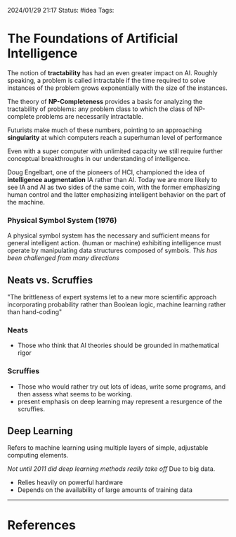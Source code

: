  2024/01/29 21:17
Status: #idea
Tags:

# The Foundations of Artificial Intelligence

The notion of **tractability** has had an even greater impact on AI. Roughly speaking, a problem is called intractable if the time required to solve instances of the problem grows exponentially with the size of the instances.

The theory of **NP-Completeness** provides a basis for analyzing the tractability of problems: any problem class to which the class of NP-complete problems are necessarily intractable.

Futurists make much of these numbers, pointing to an approaching **singularity** at which computers reach a superhuman level of performance

Even with a super computer with unlimited capacity we still require further conceptual breakthroughs in our understanding of intelligence.

Doug Engelbart, one of the pioneers of HCI, championed the idea of **intelligence augmentation** IA rather than AI. 
Today we are more likely to see IA and AI as two sides of the same coin, with the former emphasizing human control and the latter emphasizing intelligent behavior on the part of the machine.

### Physical Symbol System (1976)

A physical symbol system has the necessary and sufficient means for general intelligent action. (human or machine) exhibiting intelligence must operate by manipulating data structures composed of symbols. *This has been challenged from many directions*

## Neats vs. Scruffies

"The brittleness of expert systems let to a new more scientific approach incorporating probability rather than Boolean logic, machine learning rather than hand-coding"

### Neats

- Those who think that AI theories should be grounded in mathematical rigor

### Scruffies

- Those who would rather try out lots of ideas, write some programs, and then assess what seems to be working.
- present emphasis on deep learning may represent a resurgence of the scruffies.

## Deep Learning

Refers to machine learning using multiple layers of simple, adjustable computing elements. 

*Not until 2011 did deep learning methods really take off*
Due to big data.

- Relies heavily on powerful hardware
- Depends on the availability of large amounts of training data





---
# References
